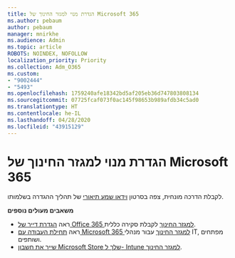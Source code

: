 ```yaml
---
title: הגדרת מנוי למגזר החינוך של Microsoft 365
ms.author: pebaum
author: pebaum
manager: mnirkhe
ms.audience: Admin
ms.topic: article
ROBOTS: NOINDEX, NOFOLLOW
localization_priority: Priority
ms.collection: Adm_O365
ms.custom:
- "9002444"
- "5493"
ms.openlocfilehash: 1759240afe18342bd5af205eb36d747803808134
ms.sourcegitcommit: 07725fcaf073f0ac145f98653b989afdb34c5ad0
ms.translationtype: HT
ms.contentlocale: he-IL
ms.lasthandoff: 04/28/2020
ms.locfileid: "43915129"
---
```

# <a name="set-up-a-microsoft-365-education-subscription"></a>הגדרת מנוי למגזר החינוך של Microsoft 365

לקבלת הדרכה מונחית, צפה בסרטון [וידאו שמע תיאורי](https://aka.ms/M365EduSetup) של תהליך ההגדרה בשלמותו.

**משאבים מעולים נוספים**

- ראה [הגדרת דייר של Office 365 למגזר החינוך](https://docs.microsoft.com/microsoft-365/education/intune-edu-trial/set-up-office365-edu-tenant) לקבלת סקירה כללית.
- ראה [תחילת העבודה עם Microsoft 365 למגזר החינוך](https://docs.microsoft.com/education/) עבור מנהלי IT, מפתחים ושותפים. 
- [שייך את חשבון Microsoft Store שלך ל- Intune למגזר החינוך](https://docs.microsoft.com/microsoft-365/education/intune-edu-trial/configure-microsoft-store-for-education). 
